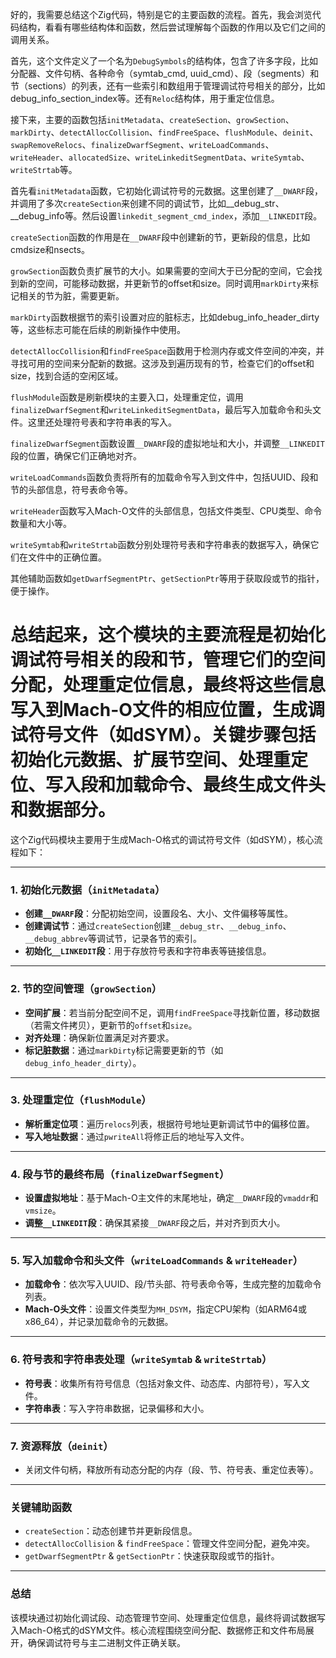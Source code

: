 好的，我需要总结这个Zig代码，特别是它的主要函数的流程。首先，我会浏览代码结构，看看有哪些结构体和函数，然后尝试理解每个函数的作用以及它们之间的调用关系。

首先，这个文件定义了一个名为`DebugSymbols`的结构体，包含了许多字段，比如分配器、文件句柄、各种命令（symtab_cmd, uuid_cmd）、段（segments）和节（sections）的列表，还有一些索引和数组用于管理调试符号相关的部分，比如debug_info_section_index等。还有`Reloc`结构体，用于重定位信息。

接下来，主要的函数包括`initMetadata`、`createSection`、`growSection`、`markDirty`、`detectAllocCollision`、`findFreeSpace`、`flushModule`、`deinit`、`swapRemoveRelocs`、`finalizeDwarfSegment`、`writeLoadCommands`、`writeHeader`、`allocatedSize`、`writeLinkeditSegmentData`、`writeSymtab`、`writeStrtab`等。

首先看`initMetadata`函数，它初始化调试符号的元数据。这里创建了`__DWARF`段，并调用了多次`createSection`来创建不同的调试节，比如__debug_str、__debug_info等。然后设置`linkedit_segment_cmd_index`，添加`__LINKEDIT`段。

`createSection`函数的作用是在`__DWARF`段中创建新的节，更新段的信息，比如cmdsize和nsects。

`growSection`函数负责扩展节的大小。如果需要的空间大于已分配的空间，它会找到新的空间，可能移动数据，并更新节的offset和size。同时调用`markDirty`来标记相关的节为脏，需要更新。

`markDirty`函数根据节的索引设置对应的脏标志，比如debug_info_header_dirty等，这些标志可能在后续的刷新操作中使用。

`detectAllocCollision`和`findFreeSpace`函数用于检测内存或文件空间的冲突，并寻找可用的空间来分配新的数据。这涉及到遍历现有的节，检查它们的offset和size，找到合适的空闲区域。

`flushModule`函数是刷新模块的主要入口，处理重定位，调用`finalizeDwarfSegment`和`writeLinkeditSegmentData`，最后写入加载命令和头文件。这里还处理符号表和字符串表的写入。

`finalizeDwarfSegment`函数设置`__DWARF`段的虚拟地址和大小，并调整`__LINKEDIT`段的位置，确保它们正确地对齐。

`writeLoadCommands`函数负责将所有的加载命令写入到文件中，包括UUID、段和节的头部信息，符号表命令等。

`writeHeader`函数写入Mach-O文件的头部信息，包括文件类型、CPU类型、命令数量和大小等。

`writeSymtab`和`writeStrtab`函数分别处理符号表和字符串表的数据写入，确保它们在文件中的正确位置。

其他辅助函数如`getDwarfSegmentPtr`、`getSectionPtr`等用于获取段或节的指针，便于操作。

总结起来，这个模块的主要流程是初始化调试符号相关的段和节，管理它们的空间分配，处理重定位信息，最终将这些信息写入到Mach-O文件的相应位置，生成调试符号文件（如dSYM）。关键步骤包括初始化元数据、扩展节空间、处理重定位、写入段和加载命令、最终生成文件头和数据部分。
================================================
这个Zig代码模块主要用于生成Mach-O格式的调试符号文件（如dSYM），核心流程如下：

---

### **1. 初始化元数据（`initMetadata`）**
- **创建`__DWARF`段**：分配初始空间，设置段名、大小、文件偏移等属性。
- **创建调试节**：通过`createSection`创建`__debug_str`、`__debug_info`、`__debug_abbrev`等调试节，记录各节的索引。
- **初始化`__LINKEDIT`段**：用于存放符号表和字符串表等链接信息。

---

### **2. 节的空间管理（`growSection`）**
- **空间扩展**：若当前分配空间不足，调用`findFreeSpace`寻找新位置，移动数据（若需文件拷贝），更新节的`offset`和`size`。
- **对齐处理**：确保新位置满足对齐要求。
- **标记脏数据**：通过`markDirty`标记需要更新的节（如`debug_info_header_dirty`）。

---

### **3. 处理重定位（`flushModule`）**
- **解析重定位项**：遍历`relocs`列表，根据符号地址更新调试节中的偏移位置。
- **写入地址数据**：通过`pwriteAll`将修正后的地址写入文件。

---

### **4. 段与节的最终布局（`finalizeDwarfSegment`）**
- **设置虚拟地址**：基于Mach-O主文件的末尾地址，确定`__DWARF`段的`vmaddr`和`vmsize`。
- **调整`__LINKEDIT`段**：确保其紧接`__DWARF`段之后，并对齐到页大小。

---

### **5. 写入加载命令和头文件（`writeLoadCommands` & `writeHeader`）**
- **加载命令**：依次写入UUID、段/节头部、符号表命令等，生成完整的加载命令列表。
- **Mach-O头文件**：设置文件类型为`MH_DSYM`，指定CPU架构（如ARM64或x86_64），并记录加载命令的元数据。

---

### **6. 符号表和字符串表处理（`writeSymtab` & `writeStrtab`）**
- **符号表**：收集所有符号信息（包括对象文件、动态库、内部符号），写入文件。
- **字符串表**：写入字符串数据，记录偏移和大小。

---

### **7. 资源释放（`deinit`）**
- 关闭文件句柄，释放所有动态分配的内存（段、节、符号表、重定位表等）。

---

### **关键辅助函数**
- `createSection`：动态创建节并更新段信息。
- `detectAllocCollision` & `findFreeSpace`：管理文件空间分配，避免冲突。
- `getDwarfSegmentPtr` & `getSectionPtr`：快速获取段或节的指针。

---

### **总结**
该模块通过初始化调试段、动态管理节空间、处理重定位信息，最终将调试数据写入Mach-O格式的dSYM文件。核心流程围绕空间分配、数据修正和文件布局展开，确保调试符号与主二进制文件正确关联。